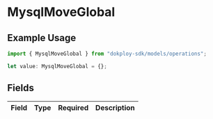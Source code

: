 # MysqlMoveGlobal

## Example Usage

```typescript
import { MysqlMoveGlobal } from "dokploy-sdk/models/operations";

let value: MysqlMoveGlobal = {};
```

## Fields

| Field       | Type        | Required    | Description |
| ----------- | ----------- | ----------- | ----------- |